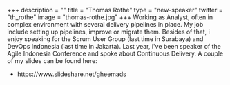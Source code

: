 +++
description = ""
title = "Thomas Rothe"
type = "new-speaker"
twitter = "th_rothe"
image = "thomas-rothe.jpg"
+++
Working as Analyst, often in complex environment with several delivery pipelines in place. My job include setting up pipelines, improve or migrate them. Besides of that, i enjoy speaking for the Scrum User Group (last time in Surabaya) and DevOps Indonesia (last time in Jakarta). Last year, i've been speaker of the Agile Indonesia Conference and spoke about Continuous Delivery. A couple of my slides can be found here: 
<ul>
<li>https://www.slideshare.net/gheemads</li>
</ul>
